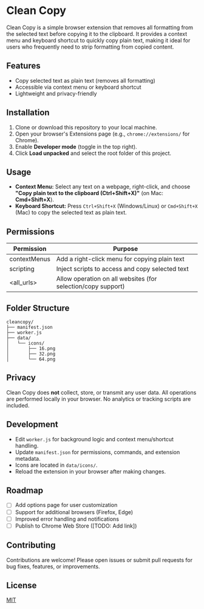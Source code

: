 # Clean Copy

Clean Copy is a simple browser extension that removes all formatting from the selected text before copying it to the clipboard. It provides a context menu and keyboard shortcut to quickly copy plain text, making it ideal for users who frequently need to strip formatting from copied content.

## Features
- Copy selected text as plain text (removes all formatting)
- Accessible via context menu or keyboard shortcut
- Lightweight and privacy-friendly

## Installation

1. Clone or download this repository to your local machine.
2. Open your browser's Extensions page (e.g., `chrome://extensions/` for Chrome).
3. Enable **Developer mode** (toggle in the top right).
4. Click **Load unpacked** and select the root folder of this project.

## Usage

- **Context Menu:** Select any text on a webpage, right-click, and choose **"Copy plain text to the clipboard (Ctrl+Shift+X)"** (on Mac: **Cmd+Shift+X**).
- **Keyboard Shortcut:** Press `Ctrl+Shift+X` (Windows/Linux) or `Cmd+Shift+X` (Mac) to copy the selected text as plain text.

## Permissions

| Permission      | Purpose                                                      |
|----------------|--------------------------------------------------------------|
| contextMenus   | Add a right-click menu for copying plain text                |
| scripting      | Inject scripts to access and copy selected text               |
| <all_urls>     | Allow operation on all websites (for selection/copy support) |

## Folder Structure

```
cleancopy/
├── manifest.json
├── worker.js
├── data/
│   └── icons/
│       ├── 16.png
│       ├── 32.png
│       └── 64.png
```

## Privacy

Clean Copy does **not** collect, store, or transmit any user data. All operations are performed locally in your browser. No analytics or tracking scripts are included.

## Development

- Edit `worker.js` for background logic and context menu/shortcut handling.
- Update `manifest.json` for permissions, commands, and extension metadata.
- Icons are located in `data/icons/`.
- Reload the extension in your browser after making changes.

## Roadmap

- [ ] Add options page for user customization
- [ ] Support for additional browsers (Firefox, Edge)
- [ ] Improved error handling and notifications
- [ ] Publish to Chrome Web Store ([TODO: Add link])

## Contributing

Contributions are welcome! Please open issues or submit pull requests for bug fixes, features, or improvements.

## License

[MIT](LICENSE)

